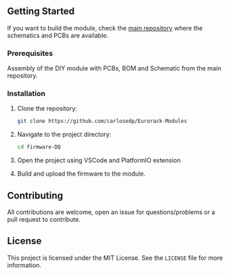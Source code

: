 ## Getting Started

If you want to build the module, check the [main repository](https://github.com/carlosedp/Eurorack-Modules) where the schematics and PCBs are available.

### Prerequisites

Assembly of the DIY module with PCBs, BOM and Schematic from the main repository.

### Installation

1. Clone the repository:

    ```sh
    git clone https://github.com/carlosedp/Eurorack-Modules
    ```

2. Navigate to the project directory:

    ```sh
    cd firmware-DQ
    ```

3. Open the project using VSCode and PlatformIO extension

4. Build and upload the firmware to the module.

## Contributing

All contributions are welcome, open an issue for questions/problems or a pull request to contribute.

## License

This project is licensed under the MIT License. See the `LICENSE` file for more information.
